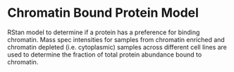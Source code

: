 # Chromatin Bound Protein Model

RStan model to determine if a protein has a preference for binding chromatin. Mass spec intensities for samples from chromatin enriched and chromatin depleted (i.e. cytoplasmic) samples across different cell lines are used to determine the fraction of total protein abundance bound to chromatin.
